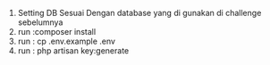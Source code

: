 1. Setting DB Sesuai Dengan database yang di gunakan di challenge sebelumnya
2. run :composer install
3. run : cp .env.example .env
4. run : php artisan key:generate